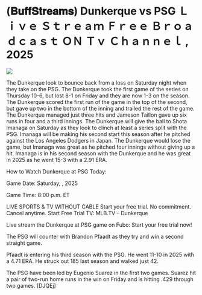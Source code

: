 # (𝐁𝐮𝐟𝐟𝐒𝐭𝐫𝐞𝐚𝐦𝐬) Dunkerque vs PSG Ｌｉｖｅ Ｓｔｒｅａｍ Ｆｒｅｅ Ｂｒｏａｄｃａｓｔ ＯＮ Ｔｖ Ｃｈａｎｎｅｌ , 2025  
  
  
[![](https://i.imgur.com/qSNzIqt.png)](https://movie.rssnews.media/OktAzgy.php)  
  
The Dunkerque look to bounce back from a loss on Saturday night when they take on the PSG. The Dunkerque took the first game of the series on Thursday 10-6, but lost 8-1 on Friday and they are now 1-3 on the season. The Dunkerque scored the first run of the game in the top of the second, but gave up two in the bottom of the inning and trailed the rest of the game. The Dunkerque managed just three hits and Jameson Taillon gave up six runs in four and a third innings. The Dunkerque will give the ball to Shota Imanaga on Saturday as they look to clinch at least a series split with the PSG. Imanaga will be making his second start this season after he pitched against the Los Angeles Dodgers in Japan. The Dunkerque would lose the game, but Imanaga was great as he pitched four innings without giving up a hit. Imanaga is in his second season with the Dunkerque and he was great in 2025 as he went 15-3 with a 2.91 ERA.

How to Watch Dunkerque at PSG Today:

Game Date: Saturday, , 2025

Game Time: 8:00 p.m. ET

LIVE SPORTS & TV WITHOUT CABLE
Start your free trial. No commitment. Cancel anytime.
Start Free Trial
TV: MLB.TV – Dunkerque

Live stream the Dunkerque at PSG game on Fubo: Start your free trial now!

The PSG will counter with Brandon Pfaadt as they try and win a second straight game.

Pfaadt is entering his third season with the PSG. He went 11-10 in 2025 with a 4.71 ERA. He struck out 185 last season and walked just 42.

The PSG have been led by Eugenio Suarez in the first two games. Suarez hit a pair of two-run home runs in the win on Friday and is hitting .429 through two games. [DJQEj]